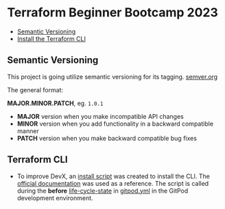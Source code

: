 # Terraform Beginner Bootcamp 2023

- [Semantic Versioning](#semantic-versioning)
- [Install the Terraform CLI](#terraform-cli)


## Semantic Versioning 

This project is going utilize semantic versioning for its tagging.
[semver.org](https://semver.org/)

The general format:

 **MAJOR.MINOR.PATCH**, eg. `1.0.1`

- **MAJOR** version when you make incompatible API changes
- **MINOR** version when you add functionality in a backward compatible manner
- **PATCH** version when you make backward compatible bug fixes

## Terraform CLI

- To improve DevX, an [install script](./bin/install_terraform_cli) was created to install the CLI. The [official documentation](https://developer.hashicorp.com/terraform/tutorials/aws-get-started/install-cli) was used as a reference. The script is called during the **before** [life-cycle-state](https://www.gitpod.io/docs/configure/workspaces/workspace-lifecycle) in [gitpod.yml](./.gitpod.yml) in the GitPod development environment.